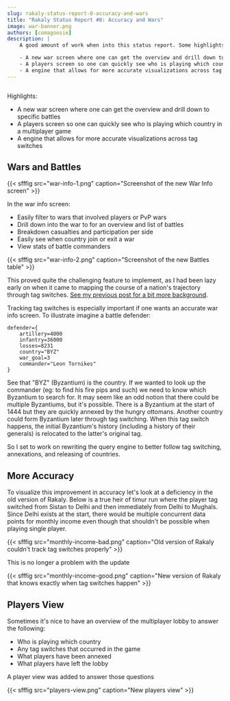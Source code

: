 ```yaml
---
slug: rakaly-status-report-8-accuracy-and-wars
title: "Rakaly Status Report #8: Accuracy and Wars"
image: war-banner.png
authors: [comagoosie]
description: |
    A good amount of work when into this status report. Some highlights: 

    - A new war screen where one can get the overview and drill down to specific battles
    - A players screen so one can quickly see who is playing which country in a multiplayer game
    - A engine that allows for more accurate visualizations across tag switches
---
```


<div style={{textAlign: "center"}}>
  <img alt="" width={512} height={205 } src={require("./war-banner.png").default} />
</div>

Highlights:

- A new war screen where one can get the overview and drill down to specific battles
- A players screen so one can quickly see who is playing which country in a multiplayer game
- A engine that allows for more accurate visualizations across tag switches

<!--truncate-->

## Wars and Battles

{{< sfffig src="war-info-1.png" caption="Screenshot of the new War Info screen" >}}

In the war info screen:

- Easily filter to wars that involved players or PvP wars
- Drill down into the war to for an overview and list of battles
- Breakdown casualties and participation per side
- Easily see when country join or exit a war
- View stats of battle commanders

{{< sfffig src="war-info-2.png" caption="Screenshot of the new Battles table" >}}

This proved quite the challenging feature to implement, as I had been lazy early on when it came to mapping the course of a nation's trajectory through tag switches. [See my previous post for a bit more background](/blog/tracking-tag-switches-in-eu4-save-files).

Tracking tag switches is especially important if one wants an accurate war info screen. To illustrate imagine a battle defender:

```plain
defender={
    artillery=4000
    infantry=36000
    losses=8231
    country="BYZ"
    war_goal=3
    commander="Leon Tornikes"
}
```

See that "BYZ" (Byzantium) is the country. If we wanted to look up the commander (eg: to find his fire pips and such) we need to know which Byzantium to search for. It may seem like an odd notion that there could be multiple Byzantiums, but it's possible. There is a Byzantium at the start of 1444 but they are quickly annexed by the hungry ottomans. Another country could form Byzantium later through tag switching. When this tag switch happens, the initial Byzantium's history (including a history of their generals) is relocated to the latter's original tag.

So I set to work on rewriting the query engine to better follow tag switching, annexations, and releasing of countries.

## More Accuracy

To visualize this improvement in accuracy let's look at a deficiency in the old version of Rakaly. Below is a true heir of timur run where the player tag switched from Sistan to Delhi and then immediately from Delhi to Mughals. Since Delhi exists at the start, there would be multiple concurrent data points for monthly income even though that shouldn't be possible when playing single player.

{{< sfffig src="monthly-income-bad.png" caption="Old version of Rakaly couldn't track tag switches properly" >}}

This is no longer a problem with the update

{{< sfffig src="monthly-income-good.png" caption="New version of Rakaly that knows exactly when tag switches happen" >}}

## Players View

Sometimes it's nice to have an overview of the multiplayer lobby to answer the following:

- Who is playing which country
- Any tag switches that occurred in the game
- What players have been annexed
- What players have left the lobby

A player view was added to answer those questions

{{< sfffig src="players-view.png" caption="New players view" >}}

